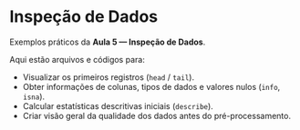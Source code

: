 # Inspeção de Dados
Exemplos práticos da **Aula 5 — Inspeção de Dados**.

Aqui estão arquivos e códigos para:
- Visualizar os primeiros registros (`head` / `tail`).
- Obter informações de colunas, tipos de dados e valores nulos (`info`, `isna`).
- Calcular estatísticas descritivas iniciais (`describe`).
- Criar visão geral da qualidade dos dados antes do pré-processamento.
